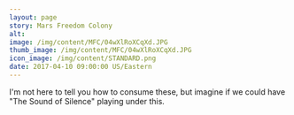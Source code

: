 ```yaml
---
layout: page
story: Mars Freedom Colony
alt:
image: /img/content/MFC/04wXlRoXCqXd.JPG
thumb_image: /img/content/MFC/04wXlRoXCqXd.JPG
icon_image: /img/content/STANDARD.png
date: 2017-04-10 09:00:00 US/Eastern
---
```

I'm not here to tell you how to consume these, but imagine if we could have "The Sound of Silence" playing under this.

